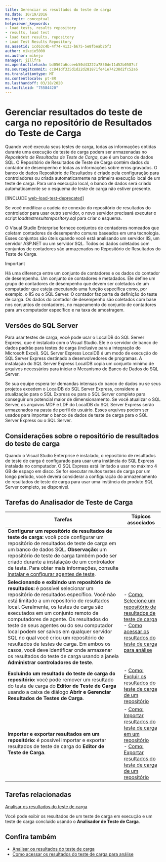 ```yaml
---
title: Gerenciar os resultados do teste de carga
ms.date: 10/19/2016
ms.topic: conceptual
helpviewer_keywords:
- load tests, results repository
- results, load test
- load test results, repository
- Load Test Results Repository
ms.assetid: 1cd63c4b-4f74-4133-b675-5e8fbeab25f3
author: mikejo5000
ms.author: mikejo
manager: jillfra
ms.openlocfilehash: bd0562a6cceeb50d43222a7850de11d52b0587cf
ms.sourcegitcommit: cc841df335d1d22d281871fe41e74238d2fc52a6
ms.translationtype: MT
ms.contentlocale: pt-BR
ms.lasthandoff: 03/18/2020
ms.locfileid: "75584420"
---
```

# <a name="manage-load-test-results-in-the-load-test-results-repository"></a>Gerenciar resultados do teste de carga no repositório de Resultados do Teste de Carga

Quando você executa seus testes de carga, todas as informações obtidas durante uma execução de teste de carga podem ser armazenadas no *Repositório de Resultados de Teste de Carga*, que é um banco de dados SQL. O Repositório de Resultados de Teste de Carga contém dados do contador de desempenho e todas as informações sobre erros gravados. O banco de dados Repositório de Resultados é criado pela configuração para controladores ou criada automaticamente na primeira execução local de um teste de carga. Para uma execução local, o banco de dados será criado automaticamente se o esquema de teste de carga não estiver presente.

[!INCLUDE [web-load-test-deprecated](includes/web-load-test-deprecated.md)]

Se você modificar a cadeia de conexão do repositório de resultados do controlador para usar outro servidor, o novo servidor precisará executar o script *loadtestresultsrepository.sql* para criar o esquema.

O Visual Studio Enterprise fornece conjuntos de contadores nomeados que coletam contadores de desempenho comuns baseados em uma tecnologia. Esses conjuntos são úteis quando você está analisando um servidor IIS, um servidor ASP.NET ou um servidor SQL. Todos os dados coletados com conjuntos de contadores são armazenados no Repositório de Resultados do Teste de Carga.

> [!IMPORTANT]
> Há uma diferença entre um conjunto de contadores e os dados do contador de desempenho. Um conjunto de contadores é metadados. Ele define um grupo de contadores de desempenho que devem ser coletados de um computador que esteja executando uma função específica como, por exemplo, o IIS ou o SQL Server. O contador faz parte da definição do teste de carga. Os dados do contador de desempenho são coletados com base nos conjuntos de contadores, no mapeamento do conjunto de contadores para um computador específico e na taxa de amostragem.

## <a name="sql-server-versions"></a>Versões do SQL Server

Para usar testes de carga, você pode usar o LocalDB do SQL Server Express, que é instalado com o Visual Studio. Ele é o servidor de banco de dados padrão para testes de carga (inclusive para a integração do Microsoft Excel). SQL Server Express LocalDB é um modo de execução do SQL Server Express destinado a desenvolvedores de programas. A instalação do SQL Server Express LocalDB copia um conjunto mínimo de arquivos necessários para iniciar o Mecanismo de Banco de Dados do SQL Server.

Se sua equipe espera ter demandas intensas do banco de dados ou se seus projetos excedem o LocalDB do SQL Server Express, considere a atualização para o SQL Express ou para o SQL Server completo para conseguir um potencial maior de dimensionamento. Se você atualizar o SQL Server, os arquivos MDF e LDF do LocalDB do SQL Server Express serão armazenados na pasta de perfil do usuário. Esses arquivos podem ser usados para importar o banco de dados de teste de carga para o SQL Server Express ou o SQL Server.

## <a name="load-test-results-store-considerations"></a>Considerações sobre o repositório de resultados do teste de carga

Quando o Visual Studio Enterprise é instalado, o repositório de resultados de teste de carga é configurado para usar uma instância do SQL Express instalada no computador. O SQL Express está limitado a usar no máximo 4 GB de espaço em disco. Se for executar muitos testes de carga por um longo período, você deverá considerar a configuração do armazenamento de resultados de teste de carga para usar uma instância do produto SQL Server completo, se disponível.

## <a name="load-test-analyzer-tasks"></a>Tarefas do Analisador de Teste de Carga

|Tarefas|Tópicos associados|
|-|-----------------------|
|**Configurar um repositório de resultados de teste de carga:** você pode configurar um repositório de resultados de teste de carga em um banco de dados SQL. **Observação:** um repositório de teste de carga também pode ser criado durante a instalação de um controlador de teste. Para obter mais informações, consulte [Instalar e configurar agentes de teste](../test/lab-management/install-configure-test-agents.md).||
|**Selecionando e exibindo um repositório de resultados:** é possível selecionar um repositório de resultados específico. Você não está limitado a um repositório de resultados local. Geralmente, os testes de carga são executados em um conjunto remoto de computadores de agente. Os resultados do teste de seus agentes ou do seu computador local podem ser salvos em qualquer servidor SQL no qual você criou um repositório de resultados de testes de carga. Em ambos os casos, você deve identificar onde armazenar os resultados do teste de carga usando a janela **Administrar controladores de teste**.|-   [Como: Selecione um repositório de resultados de teste de carga](../test/how-to-select-a-load-test-results-repository.md)<br />-   [Como acessar os resultados do teste de carga para análise](../test/how-to-access-load-test-results-for-analysis.md)|
|**Excluindo um resultado do teste de carga do repositório:** você pode remover um resultado do teste de carga do **Editor de Teste de Carga** usando a caixa de diálogo **Abrir e Gerenciar Resultados de Testes de Carga**.|-   [Como: Excluir os resultados do teste de carga de um repositório](../test/how-to-delete-load-test-results-from-a-repository.md)|
|**Importar e exportar resultados em um repositório:** é possível importar e exportar resultados de teste de carga do **Editor de Teste de Carga**.|-   [Como: Importar resultados do teste de carga em um repositório](../test/how-to-import-load-test-results-into-a-repository.md)<br />-   [Como: Exportar resultados do teste de carga de um repositório](../test/how-to-export-load-test-results-from-a-repository.md)|

## <a name="related-tasks"></a>Tarefas relacionadas

[Analisar os resultados do teste de carga](../test/analyze-load-test-results-using-the-load-test-analyzer.md)

Você pode exibir os resultados de um teste de carga em execução e um teste de carga concluído usando o **Analisador de Teste de Carga**.

## <a name="see-also"></a>Confira também

- [Analisar os resultados do teste de carga](../test/analyze-load-test-results-using-the-load-test-analyzer.md)
- [Como acessar os resultados do teste de carga para análise](../test/how-to-access-load-test-results-for-analysis.md)
